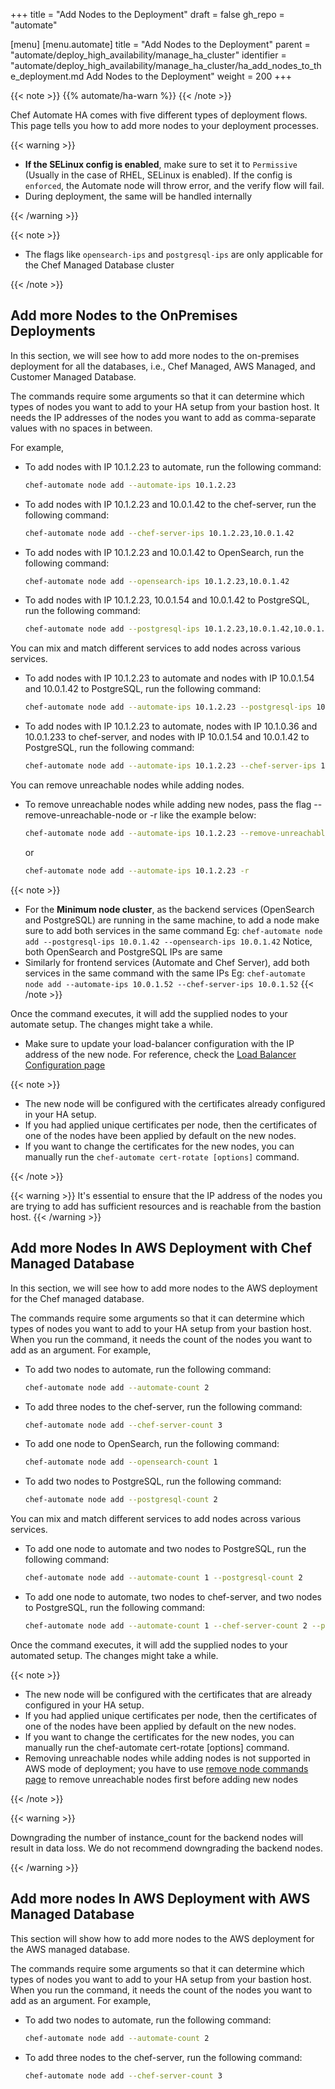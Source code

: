 +++
title = "Add Nodes to the Deployment"
draft = false
gh_repo = "automate"

[menu]
  [menu.automate]
    title = "Add Nodes to the Deployment"
    parent = "automate/deploy_high_availability/manage_ha_cluster"
    identifier = "automate/deploy_high_availability/manage_ha_cluster/ha_add_nodes_to_the_deployment.md Add Nodes to the Deployment"
    weight = 200
+++

{{< note >}}
{{% automate/ha-warn %}}
{{< /note >}}

Chef Automate HA comes with five different types of deployment flows. This page tells you how to add more nodes to your deployment processes.

{{< warning >}}

- **If the SELinux config is enabled**, make sure to set it to `Permissive` (Usually in the case of RHEL, SELinux is enabled). If the config is `enforced`, the Automate node will throw error, and the verify flow will fail.
- During deployment, the same will be handled internally

{{< /warning >}}

{{< note >}}

- The flags like `opensearch-ips` and `postgresql-ips` are only applicable for the Chef Managed Database cluster

{{< /note >}}

## Add more Nodes to the OnPremises Deployments

In this section, we will see how to add more nodes to the on-premises deployment for all the databases, i.e., Chef Managed, AWS Managed, and Customer Managed Database.

The commands require some arguments so that it can determine which types of nodes you want to add to your HA setup from your bastion host. It needs the IP addresses of the nodes you want to add as comma-separate values with no spaces in between.

For example,

- To add nodes with IP 10.1.2.23 to automate, run the following command:

    ```sh
    chef-automate node add --automate-ips 10.1.2.23
    ```

- To add nodes with IP 10.1.2.23 and 10.0.1.42 to the chef-server, run the following command:

    ```sh
    chef-automate node add --chef-server-ips 10.1.2.23,10.0.1.42
    ```



- To add nodes with IP 10.1.2.23 and 10.0.1.42 to OpenSearch, run the following command:

    ```sh
    chef-automate node add --opensearch-ips 10.1.2.23,10.0.1.42
    ```

- To add nodes with IP 10.1.2.23, 10.0.1.54 and 10.0.1.42 to PostgreSQL, run the following command:

    ```sh
    chef-automate node add --postgresql-ips 10.1.2.23,10.0.1.42,10.0.1.54
    ```

You can mix and match different services to add nodes across various services.

- To add nodes with IP 10.1.2.23 to automate and nodes with IP 10.0.1.54 and 10.0.1.42 to PostgreSQL, run the following command:

    ```sh
    chef-automate node add --automate-ips 10.1.2.23 --postgresql-ips 10.0.1.42,10.0.1.54
    ```

- To add nodes with IP 10.1.2.23 to automate, nodes with IP 10.1.0.36 and 10.0.1.233 to chef-server, and nodes with IP 10.0.1.54 and 10.0.1.42 to PostgreSQL, run the following command:

    ```sh
    chef-automate node add --automate-ips 10.1.2.23 --chef-server-ips 10.1.0.36,10.0.1.233  --postgresql-ips 10.0.1.42,10.0.1.54
    ```
You can remove unreachable nodes while adding nodes.

- To remove unreachable nodes while adding new nodes, pass the flag --remove-unreachable-node or -r like the example below:

     ```sh
     chef-automate node add --automate-ips 10.1.2.23 --remove-unreachable-node
    ```

    or 

     ```sh
     chef-automate node add --automate-ips 10.1.2.23 -r
    ```

{{< note >}}

- For the **Minimum node cluster**, as the backend services (OpenSearch and PostgreSQL) are running in the same machine, to add a node make sure to add both services in the same command
Eg: `chef-automate node add --postgresql-ips 10.0.1.42 --opensearch-ips 10.0.1.42`
Notice, both OpenSearch and PostgreSQL IPs are same
- Similarly for frontend services (Automate and Chef Server), add both services in the same command with the same IPs
Eg: `chef-automate node add --automate-ips 10.0.1.52 --chef-server-ips 10.0.1.52`
{{< /note >}}

Once the command executes, it will add the supplied nodes to your automate setup. The changes might take a while.

- Make sure to update your load-balancer configuration with the IP address of the new node. For reference, check the [Load Balancer Configuration page](/automate/loadbalancer_configuration/)

{{< note >}}

- The new node will be configured with the certificates already configured in your HA setup.
- If you had applied unique certificates per node, then the certificates of one of the nodes have been applied by default on the new nodes.
- If you want to change the certificates for the new nodes, you can manually run the `chef-automate cert-rotate [options]` command.

{{< /note >}}

{{< warning >}}
It's essential to ensure that the IP address of the nodes you are trying to add has sufficient resources and is reachable from the bastion host.
{{< /warning >}}

## Add more Nodes In AWS Deployment with Chef Managed Database

In this section, we will see how to add more nodes to the AWS deployment for the Chef managed database.

The commands require some arguments so that it can determine which types of nodes you want to add to your HA setup from your bastion host. When you run the command, it needs the count of the nodes you want to add as an argument. For example,

- To add two nodes to automate, run the following command:

    ```sh
    chef-automate node add --automate-count 2
    ```

- To add three nodes to the chef-server, run the following command:

    ```sh
    chef-automate node add --chef-server-count 3
    ```

- To add one node to OpenSearch, run the following command:

    ```sh
    chef-automate node add --opensearch-count 1
    ```

- To add two nodes to PostgreSQL, run the following command:

    ```sh
    chef-automate node add --postgresql-count 2
    ```

You can mix and match different services to add nodes across various services.

- To add one node to automate and two nodes to PostgreSQL, run the following command:

    ```sh
    chef-automate node add --automate-count 1 --postgresql-count 2
    ```

- To add one node to automate, two nodes to chef-server, and two nodes to PostgreSQL, run the following command:

    ```sh
    chef-automate node add --automate-count 1 --chef-server-count 2 --postgresql-count 2
    ```

Once the command executes, it will add the supplied nodes to your automated setup. The changes might take a while.


{{< note >}}

- The new node will be configured with the certificates that are already configured in your HA setup.
- If you had applied unique certificates per node, then the certificates of one of the nodes have been applied by default on the new nodes.
- If you want to change the certificates for the new nodes, you can manually run the chef-automate cert-rotate [options] command.
- Removing unreachable nodes while adding nodes is not supported in AWS mode of deployment; you have to use [remove node commands page](/automate/ha_remove_single_node_from_cluster/)
 to remove unreachable nodes first before adding new nodes

{{< /note >}}

{{< warning >}}

Downgrading the number of instance_count for the backend nodes will result in data loss. We do not recommend downgrading the backend nodes.

{{< /warning >}}

## Add more nodes In AWS Deployment with AWS Managed Database

This section will show how to add more nodes to the AWS deployment for the AWS managed database.

The commands require some arguments so that it can determine which types of nodes you want to add to your HA setup from your bastion host. When you run the command, it needs the count of the nodes you want to add as an argument. For example,

- To add two nodes to automate, run the following command:

    ```sh
    chef-automate node add --automate-count 2
    ```

- To add three nodes to the chef-server, run the following command:

    ```sh
    chef-automate node add --chef-server-count 3
    ```
